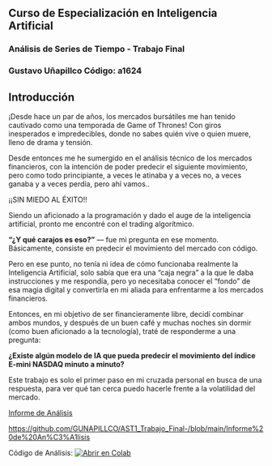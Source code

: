 ## Curso de Especialización en Inteligencia Artificial 
### Análisis de Series de Tiempo - Trabajo Final
### Gustavo Uñapillco       Código: a1624

## Introducción

¡Desde hace un par de años, los mercados bursátiles me han tenido cautivado como una temporada de Game of Thrones! Con giros inesperados e impredecibles, donde no sabes quién vive o quien muere, lleno de drama y tensión.

Desde entonces me he sumergido en el análisis técnico de los mercados financieros, con la intención de poder predecir el siguiente movimiento, pero como todo principiante, a veces le atinaba y a veces no, a veces ganaba y a veces perdía, pero ahí vamos.. 

¡¡SIN MIEDO AL ÉXITO!! 

Siendo un aficionado a la programación y dado el auge de la inteligencia artificial, pronto me encontré con el trading algorítmico.

**“¿Y qué carajos es eso?”** — fue mi pregunta en ese momento. Básicamente, consiste en predecir el movimiento del mercado con código.

Pero en ese punto, no tenía ni idea de cómo funcionaba realmente la Inteligencia Artificial, solo sabía que era una “caja negra” a la que le daba instrucciones y me respondía, pero yo necesitaba conocer el “fondo” de esa magia digital y convertirla en mi aliada para enfrentarme a los mercados financieros. 

Entonces, en mi objetivo de ser financieramente libre, decidí combinar ambos mundos, y después de un buen café y muchas noches sin dormir (como buen aficionado a la tecnología), traté de responderme a una pregunta: 

**¿Existe algún modelo de IA que pueda predecir el movimiento del índice E-mini NASDAQ minuto a minuto?**

Este trabajo es solo el primer paso en mi cruzada personal en busca de una respuesta, para ver qué tan cerca puedo hacerle frente a la volatilidad del mercado.

[Informe de Análisis]((https://github.com/GUNAPILLCO/AST1_Trabajo_Final-/blob/main/Informe%20de%20An%C3%A1lisis))


https://github.com/GUNAPILLCO/AST1_Trabajo_Final-/blob/main/Informe%20de%20An%C3%A1lisis

Código de Análisis: 
[![Abrir en Colab](https://colab.research.google.com/assets/colab-badge.svg)](https://colab.research.google.com/github/GUNAPILLCO/AST1_Trabajo_Final-/blob/main/GU_trabajo_final.ipynb)


